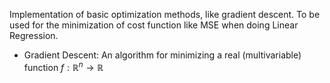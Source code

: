 Implementation of basic optimization methods, like gradient descent. To be used for the minimization of cost function like MSE when doing Linear Regression.

* Gradient Descent: An algorithm for minimizing a real (multivariable) function $f: \mathbb{R}^{n} \rightarrow \mathbb{R}$
